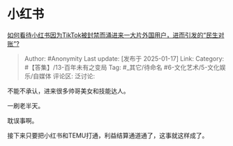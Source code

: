 # 小红书
[如何看待小红书因为TikTok被封禁而涌进来一大片外国用户，进而引发的“民生对账”?](https://www.zhihu.com/question/9725834200/answer/81430252579)

> Author: #Anonymity
> Last update: [发布于 2025-01-17]
> Link:
> Category: #【答集】/13-百年未有之变局 
> Tag: #_其它/待命名 #6-文化艺术/5-文化娱乐/自媒体 
> 评论区:
> 泛讨论:

不能不承认，进来很多帅哥美女和技能达人。

一刷老半天。

耽误事啊。

  

接下来只要把小红书和TEMU打通，利益结算通道通了，这事就这样成了。
